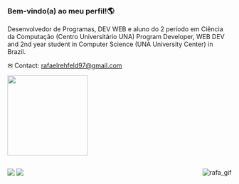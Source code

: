 ### Bem-vindo(a) ao meu perfil!🌎
Desenvolvedor de Programas, DEV WEB e aluno do 2 período em Ciência da Computação (Centro Universitário UNA)
Program Developer, WEB DEV and 2nd year student in Computer Science (UNA University Center) in Brazil.

✉ Contact: rafaelrehfeld97@gmail.com

 <div>
  <a href="https://github.com/rehfeld13">
  <img height="180em" src="https://github-readme-stats.vercel.app/api?username=rehfeld13&show_icons=true&theme=black&include_all_commits=true&count_private=true"/>
</div>
  
  ##
 
<div> 
   <a href="https://instagram.com/rafaelucl" target="_blank"><img src="https://img.shields.io/badge/-Instagram-%23E4405F?style=for-the-badge&logo=instagram&logoColor=white" target="_blank"></a>
  <a href = "mailto:rafaelrehfeld97@gmail.com"><img src="https://img.shields.io/badge/-Gmail-%23333?style=for-the-badge&logo=gmail&logoColor=white" target="_blank"></a>
   <img align="right" alt="rafa_gif" src="https://c.tenor.com/zWLzYDsUprAAAAAM/anime-boy.gif">
</div>
  
<!--
**rehfeld13/rehfeld13** is a ✨ _special_ ✨ repository because its `README.md` (this file) appears on your GitHub profile.

Here are some ideas to get you started:

- 🔭 I’m currently working on ...
- 🌱 I’m currently learning ...
- 👯 I’m looking to collaborate on ...
- 🤔 I’m looking for help with ...
- 💬 Ask me about ...
- 📫 How to reach me: ...
- 😄 Pronouns: ...
- ⚡ Fun fact: ...
-->
